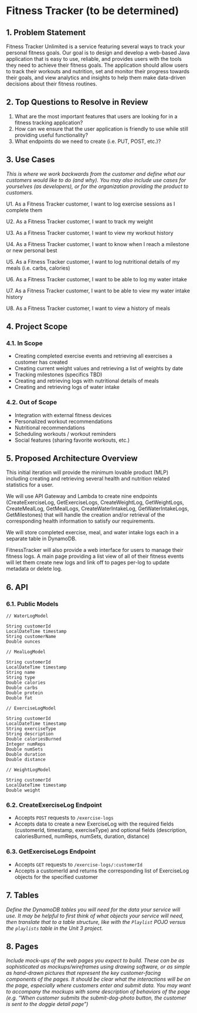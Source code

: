 # Fitness Tracker (to be determined)

## 1. Problem Statement

Fitness Tracker Unlimited is a service featuring several ways to track your personal fitness goals. Our goal is to design and develop a web-based Java application that is easy to use, reliable, and provides users with the tools they need to achieve their fitness goals. The application should allow users to track their workouts and nutrition, set and monitor their progress towards their goals, and view analytics and insights to help them make data-driven decisions about their fitness routines.

## 2. Top Questions to Resolve in Review

1. What are the most important features that users are looking for in a fitness tracking application?
2. How can we ensure that the user application is friendly to use while still providing useful functionality?
3. What endpoints do we need to create (i.e. PUT, POST, etc.)?

## 3. Use Cases

_This is where we work backwards from the customer and define what our customers would like to do (and why). You may also include use cases for yourselves (as developers), or for the organization providing the product to customers._

U1. As a Fitness Tracker customer, I want to log exercise sessions as I complete them

U2. As a Fitness Tracker customer, I want to track my weight

U3. As a Fitness Tracker customer, I want to view my workout history

U4. As a Fitness Tracker customer, I want to know when I reach a milestone or new personal best

U5. As a Fitness Tracker customer, I want to log nutritional details of my meals (i.e. carbs, calories)

U6. As a Fitness Tracker customer, I want to be able to log my water intake

U7. As a Fitness Tracker customer, I want to be able to view my water intake history

U8. As a Fitness Tracker customer, I want to view a history of meals

## 4. Project Scope

### 4.1. In Scope

* Creating completed exercise events and retrieving all exercises a customer has created
* Creating current weight values and retrieving a list of weights by date
* Tracking milestones (specifics TBD)
* Creating and retrieving logs with nutritional details of meals 
* Creating and retrieving logs of water intake

### 4.2. Out of Scope

* Integration with external fitness devices
* Personalized workout recommendations
* Nutritional recommendations
* Scheduling workouts / workout reminders
* Social features (sharing favorite workouts, etc.)

## 5. Proposed Architecture Overview

This initial iteration will provide the minimum lovable product (MLP) including creating and retrieving several health and nutrition related statistics for a user.

We will use API Gateway and Lambda to create nine endpoints (CreateExerciseLog, GetExerciseLogs, CreateWeightLog, GetWeightLogs, CreateMealLog, GetMealLogs, CreateWaterIntakeLog, GetWaterIntakeLogs, GetMilestones) that will handle the creation and/or retrieval of the corresponding health information to satisfy our requirements.

We will store completed exercise, meal, and water intake logs each in a separate table in DynamoDB.

FitnessTracker will also provide a web interface for users to manage their fitness logs. A main page providing a list view of all of their fitness events will let them create new logs and link off to pages per-log to update metadata or delete log.

## 6. API

### 6.1. Public Models

```
// WaterLogModel

String customerId
LocalDateTime timestamp
String customerName
Double ounces
```

```
// MealLogModel

String customerId
LocalDateTime timestamp
String name
String type
Double calories
Double carbs
Double protein
Double fat
```

```
// ExerciseLogModel

String customerId
LocalDateTime timestamp
String exerciseType
String description
Double caloriesBurned
Integer numReps
Double numSets
Double duration
Double distance
```

```
// WeightLogModel

String customerId
LocalDateTime timestamp
Double weight
```

### 6.2. CreateExerciseLog Endpoint

* Accepts `POST` requests to `/exercise-logs`
* Accepts data to create a new ExerciseLog with the required fields (customerId, timestamp, exerciseType) and optional fields (description, caloriesBurned, numReps, numSets, duration, distance)

### 6.3. GetExerciseLogs Endpoint

* Accepts `GET` requests to `/exercise-logs/:customerId `
* Accepts a customerId and returns the corresponding list of ExerciseLog objects for the specified customer

## 7. Tables

_Define the DynamoDB tables you will need for the data your service will use. It may be helpful to first think of what objects your service will need, then translate that to a table structure, like with the *`Playlist` POJO* versus the `playlists` table in the Unit 3 project._

## 8. Pages

_Include mock-ups of the web pages you expect to build. These can be as sophisticated as mockups/wireframes using drawing software, or as simple as hand-drawn pictures that represent the key customer-facing components of the pages. It should be clear what the interactions will be on the page, especially where customers enter and submit data. You may want to accompany the mockups with some description of behaviors of the page (e.g. “When customer submits the submit-dog-photo button, the customer is sent to the doggie detail page”)_
